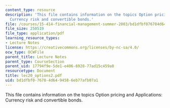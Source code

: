 ```yaml
---
content_type: resource
description: 'This file contains information on the topics Option pricing and Applications:
  Currency risk and convertible bonds.'
file: /courses/15-414-financial-management-summer-2003/bd1dfbf076784d6494586eb77afb07a1_lec20_options2.pdf
file_size: 250519
file_type: application/pdf
learning_resource_types:
- Lecture Notes
license: https://creativecommons.org/licenses/by-nc-sa/4.0/
ocw_type: OCWFile
parent_title: Lecture Notes
parent_type: CourseSection
parent_uid: 17794f9e-5de1-e406-6928-77ad15c459a8
resourcetype: Document
title: lec20_options2.pdf
uid: bd1dfbf0-7678-4d64-9458-6eb77afb07a1
---
```

This file contains information on the topics Option pricing and Applications: Currency risk and convertible bonds.